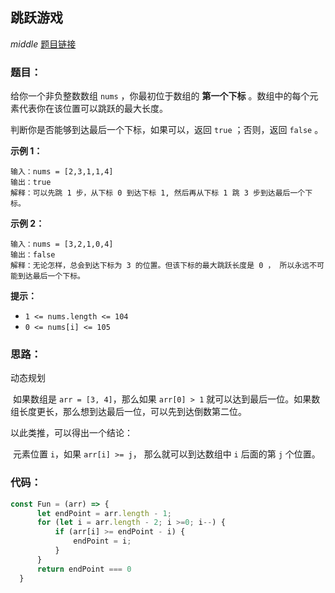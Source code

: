 ## 跳跃游戏

*middle*   [题目链接](https://leetcode.cn/problems/jump-game/description/)

### 题目：

给你一个非负整数数组 `nums` ，你最初位于数组的 **第一个下标** 。数组中的每个元素代表你在该位置可以跳跃的最大长度。

判断你是否能够到达最后一个下标，如果可以，返回 `true` ；否则，返回 `false` 。



**示例 1：**

```
输入：nums = [2,3,1,1,4]
输出：true
解释：可以先跳 1 步，从下标 0 到达下标 1, 然后再从下标 1 跳 3 步到达最后一个下标。
```

**示例 2：**

```
输入：nums = [3,2,1,0,4]
输出：false
解释：无论怎样，总会到达下标为 3 的位置。但该下标的最大跳跃长度是 0 ， 所以永远不可能到达最后一个下标。
```

 

**提示：**

- `1 <= nums.length <= 104`
- `0 <= nums[i] <= 105`



### 思路：

动态规划

​	如果数组是 `arr = [3, 4]`，那么如果 `arr[0] > 1` 就可以达到最后一位。如果数组长度更长，那么想到达最后一位，可以先到达倒数第二位。

以此类推，可以得出一个结论：

​	元素位置 `i`，如果 `arr[i] >= j`， 那么就可以到达数组中 `i` 后面的第 `j` 个位置。



### 代码：

```javascript
const Fun = (arr) => {
      let endPoint = arr.length - 1;
      for (let i = arr.length - 2; i >=0; i--) {
          if (arr[i] >= endPoint - i) {
              endPoint = i;
          }
      }
      return endPoint === 0
  }
```





